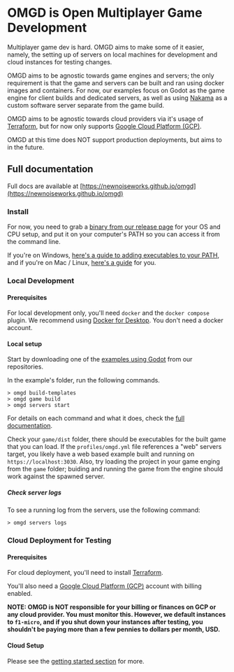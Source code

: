 # OMGD is Open Multiplayer Game Development

Multiplayer game dev is hard. OMGD aims to make some of it easier, namely, the setting up of servers on local machines for development and cloud instances for testing changes.

OMGD aims to be agnostic towards game engines and servers; the only requirement is that the game and servers can be built and ran using docker images and containers. For now, our examples focus on Godot as the game engine for client builds and dedicated servers, as well as using [Nakama](https://heroiclabs.com/nakama/) as a custom software server separate from the game build.

OMGD aims to be agnostic towards cloud providers via it's usage of [Terraform](https://www.terraform.io/), but for now only supports [Google Cloud Platform (GCP)](https://cloud.google.com/gcp).

OMGD at this time does NOT support production deployments, but aims to in the future.

## Full documentation

Full docs are available at [https://newnoiseworks.github.io/omgd](https://newnoiseworks.github.io/omgd)

### Install

For now, you need to grab a [binary from our release page](https://github.com/newnoiseworks/omgd/releases) for your OS and CPU setup, and put it on your computer's PATH so you can access it from the command line.

If you're on Windows, [here's a guide to adding executables to your PATH](https://stackoverflow.com/questions/4822400/register-an-exe-so-you-can-run-it-from-any-command-line-in-windows), and if you're on Mac / Linux, [here's a guide](https://medium.com/codex/adding-executable-program-commands-to-the-path-variable-5e45f1bdf6ce) for you.

### Local Development

#### Prerequisites

For local development only, you'll need `docker` and the `docker compose` plugin. We recommend using [Docker for Desktop](https://www.docker.com/products/docker-desktop/). You don't need a docker account.

#### Local setup

Start by downloading one of the [examples using Godot](https://github.com/orgs/newnoiseworks/repositories?q=example&type=all&language=&sort=) from our repositories.

In the example's folder, run the following commands.

```console
> omgd build-templates
> omgd game build
> omgd servers start
```

For details on each command and what it does, check the [full documentation](https://newnoiseworks.github.io/omgd).

Check your `game/dist` folder, there should be executables for the built game that you can load. If the `profiles/omgd.yml` file references a "web" servers target, you likely have a web based example built and running on `https://localhost:3030`. Also, try loading the project in your game enging from the `game` folder; buiding and running the game from the engine should work against the spawned server.

##### Check server logs

To see a running log from the servers, use the following command:

```console
> omgd servers logs
```

### Cloud Deployment for Testing

#### Prerequisites

For cloud deployment, you'll need to install [Terraform](https://www.terraform.io).

You'll also need a [Google Cloud Platform (GCP)](https://cloud.google.com/gcp) account with billing enabled.

<b>NOTE: OMGD is NOT responsible for your billing or finances on GCP or any cloud provider. You must monitor this. However, we default instances to `f1-micro`, and if you shut down your instances after testing, you shouldn't be paying more than a few pennies to dollars per month, USD.</b>

#### Cloud Setup

Please see the [getting started section](https://newnoiseworks.github.io/omgd/pages/getting-started/#deploying-to-the-cloud) for more.


